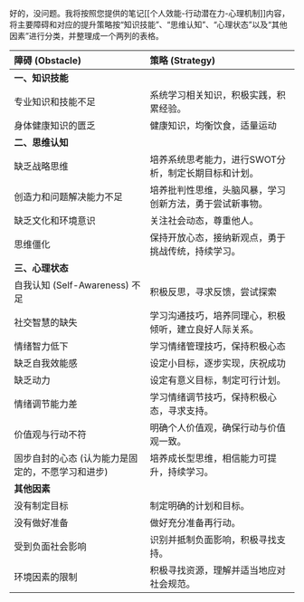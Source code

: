 好的，没问题。我将按照您提供的笔记[[个人效能-行动潜在力-心理机制]]内容，将主要障碍和对应的提升策略按“知识技能”、“思维认知”、“心理状态”以及“其他因素”进行分类，并整理成一个两列的表格。

| 障碍 (Obstacle)              | 策略 (Strategy)                |
| :------------------------- | :--------------------------- |
| **一、知识技能**                 |                              |
| 专业知识和技能不足                  | 系统学习相关知识，积极实践，积累经验。          |
| 身体健康知识的匮乏                  | 健康知识，均衡饮食，适量运动               |
| **二、思维认知**                 |                              |
| 缺乏战略思维                     | 培养系统思考能力，进行SWOT分析，制定长期目标和计划。 |
| 创造力和问题解决能力不足               | 培养批判性思维，头脑风暴，学习创新方法，勇于尝试新事物。 |
| 缺乏文化和环境意识                  | 关注社会动态，尊重他人。                 |
| 思维僵化                       | 保持开放心态，接纳新观点，勇于挑战传统，持续学习。    |
| **三、心理状态**                 |                              |
| 自我认知 (Self-Awareness) 不足   | 积极反思，寻求反馈，尝试探索               |
| 社交智慧的缺失                    | 学习沟通技巧，培养同理心，积极倾听，建立良好人际关系。  |
| 情绪智力低下                     | 学习情绪管理技巧，保持积极心态              |
| 缺乏自我效能感                    | 设定小目标，逐步实现，庆祝成功              |
| 缺乏动力                       | 设定有意义目标，制定可行计划。              |
| 情绪调节能力差                    | 学习情绪调节技巧，保持积极心态，寻求支持。        |
| 价值观与行动不符                   | 明确个人价值观，确保行动与价值观一致。          |
| 固步自封的心态 (认为能力是固定的，不愿学习和进步) | 培养成长型思维，相信能力可提升，持续学习。        |
| **其他因素**                   |                              |
| 没有制定目标                     | 制定明确的计划和目标。                  |
| 没有做好准备                     | 做好充分准备再行动。                   |
| 受到负面社会影响                   | 识别并抵制负面影响，积极寻找支持。            |
| 环境因素的限制                    | 积极寻找资源，理解并适当地应对社会规范。         |

